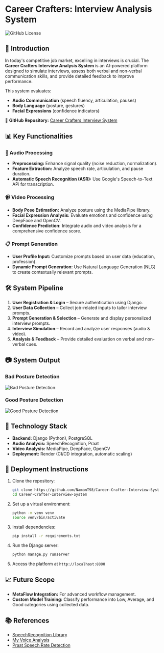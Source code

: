 # Career Crafters: Interview Analysis System

![GitHub License](https://img.shields.io/github/license/NamanT98/Career-Crafter-Interview-System)

## 📌 Introduction
In today's competitive job market, excelling in interviews is crucial. The **Career Crafters Interview Analysis System** is an AI-powered platform designed to simulate interviews, assess both verbal and non-verbal communication skills, and provide detailed feedback to improve performance.

This system evaluates:
- **Audio Communication** (speech fluency, articulation, pauses)
- **Body Language** (posture, gestures)
- **Facial Expressions** (confidence indicators)

🔗 **GitHub Repository:** [Career Crafters Interview System](https://github.com/NamanT98/Career-Crafter-Interview-System)

## 📊 Key Functionalities

### 🎤 Audio Processing
- **Preprocessing:** Enhance signal quality (noise reduction, normalization).
- **Feature Extraction:** Analyze speech rate, articulation, and pause duration.
- **Automatic Speech Recognition (ASR):** Use Google's Speech-to-Text API for transcription.

### 📹 Video Processing
- **Body Pose Estimation:** Analyze posture using the MediaPipe library.
- **Facial Expression Analysis:** Evaluate emotions and confidence using DeepFace and OpenCV.
- **Confidence Prediction:** Integrate audio and video analysis for a comprehensive confidence score.

### 📋 Prompt Generation
- **User Profile Input:** Customize prompts based on user data (education, profession).
- **Dynamic Prompt Generation:** Use Natural Language Generation (NLG) to create contextually relevant prompts.

## 🛠️ System Pipeline
1. **User Registration & Login** – Secure authentication using Django.
2. **User Data Collection** – Collect job-related inputs to tailor interview prompts.
3. **Prompt Generation & Selection** – Generate and display personalized interview prompts.
4. **Interview Simulation** – Record and analyze user responses (audio & video).
5. **Analysis & Feedback** – Provide detailed evaluation on verbal and non-verbal cues.

## 📷 System Output
### Bad Posture Detection
![Bad Posture Detection](https://github.com/user-attachments/assets/b94894d4-1e9c-47cd-ad7c-d6c6a00217ab)


### Good Posture Detection
![Good Posture Detection](https://github.com/user-attachments/assets/75fc368e-d7d0-4fcb-8754-34b7a6e7d1ea)



## 🧰 Technology Stack
- **Backend:** Django (Python), PostgreSQL
- **Audio Analysis:** SpeechRecognition, Praat
- **Video Analysis:** MediaPipe, DeepFace, OpenCV
- **Deployment:** Render (CI/CD integration, automatic scaling)

## 🚀 Deployment Instructions
1. Clone the repository:
   ```bash
   git clone https://github.com/NamanT98/Career-Crafter-Interview-System.git
   cd Career-Crafter-Interview-System
   ```
2. Set up a virtual environment:
   ```bash
   python -m venv venv
   source venv/bin/activate
   ```
3. Install dependencies:
   ```bash
   pip install -r requirements.txt
   ```
4. Run the Django server:
   ```bash
   python manage.py runserver
   ```
5. Access the platform at `http://localhost:8000`

## 📈 Future Scope
- **MetaFlow Integration:** For advanced workflow management.
- **Custom Model Training:** Classify performance into Low, Average, and Good categories using collected data.

## 📚 References
- [SpeechRecognition Library](https://pypi.org/project/SpeechRecognition/)
- [My Voice Analysis](https://github.com/Shahabks/my-voice-analysis/tree/master)
- [Praat Speech Rate Detection](https://www.researchgate.net/publication/24274554)
